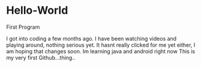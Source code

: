 # Hello-World
First Program

I got into coding a few months ago. I have been watching videos and playing around, nothing serious yet.  It hasnt really clicked for me yet either, I am hoping that changes soon. Im learning java and android right now
This is my very first Github...thing..
